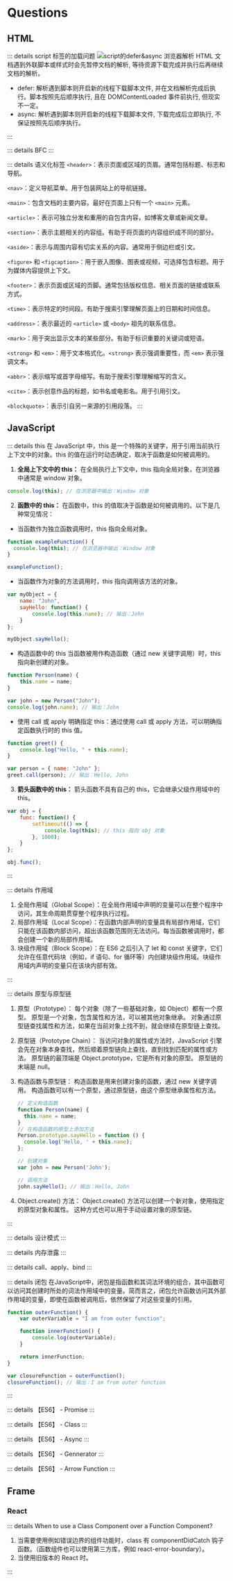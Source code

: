 # Questions

## HTML

::: details script 标签的加载问题
![script的defer&async](../../assets/images/script.png)
浏览器解析 HTML 文档遇到外联脚本或样式时会先暂停文档的解析, 等待资源下载完成并执行后再继续文档的解析。

- defer: 解析遇到脚本则开启新的线程下载脚本文件, 并在文档解析完成后执行。脚本按照先后顺序执行, 且在 DOMContentLoaded 事件前执行, 但现实不一定。
- async: 解析遇到脚本则开启新的线程下载脚本文件, 下载完成后立即执行, 不保证按照先后顺序执行。

:::

::: details BFC
:::

::: details 语义化标签
`<header>`：表示页面或区域的页眉。通常包括标题、标志和导航。

`<nav>`：定义导航菜单。用于包装网站上的导航链接。

`<main>`：包含文档的主要内容。最好在页面上只有一个 `<main>` 元素。

`<article>`：表示可独立分发和重用的自包含内容，如博客文章或新闻文章。

`<section>`：表示主题相关的内容组。有助于将页面的内容组织成不同的部分。

`<aside>`：表示与周围内容有切实关系的内容。通常用于侧边栏或引文。

`<figure>` 和 `<figcaption>`：用于嵌入图像、图表或视频，可选择包含标题。用于为媒体内容提供上下文。

`<footer>`：表示页面或区域的页脚。通常包括版权信息、相关页面的链接或联系方式。

`<time>`：表示特定的时间段。有助于搜索引擎理解页面上的日期和时间信息。

`<address>`：表示最近的 `<article>` 或 `<body>` 祖先的联系信息。

`<mark>`：用于突出显示文本的某些部分。有助于标识重要的关键词或短语。

`<strong>` 和 `<em>`：用于文本格式化。`<strong>` 表示强调重要性，而 `<em>` 表示强调文本。

`<abbr>`：表示缩写或首字母缩写。有助于搜索引擎理解缩写的含义。

`<cite>`：表示创意作品的标题，如书名或电影名。用于引用引文。

`<blockquote>`：表示引自另一来源的引用段落。
:::

## JavaScript

::: details this
在 JavaScript 中，this 是一个特殊的关键字，用于引用当前执行上下文中的对象。this 的值在运行时动态确定，取决于函数是如何被调用的。

1. **全局上下文中的 this：** 在全局执行上下文中，this 指向全局对象，在浏览器中通常是 window 对象。

```js
console.log(this); // 在浏览器中输出：Window 对象
```

2. **函数中的 this：** 在函数中，this 的值取决于函数是如何被调用的。以下是几种常见情况：  
- 当函数作为独立函数调用时，this 指向全局对象。

```js
function exampleFunction() {
  console.log(this); // 在浏览器中输出：Window 对象
}

exampleFunction();
```
- 当函数作为对象的方法调用时，this 指向调用该方法的对象。

```js
var myObject = {
    name: "John",
    sayHello: function() {
        console.log(this.name); // 输出：John
    }
};

myObject.sayHello();
```

- 构造函数中的 this 当函数被用作构造函数（通过 new 关键字调用）时，this 指向新创建的对象。
```js
function Person(name) {
    this.name = name;
}

var john = new Person("John");
console.log(john.name); // 输出：John
```

- 使用 call 或 apply 明确指定 this：通过使用 call 或 apply 方法，可以明确指定函数执行时的 this 值。
```js
function greet() {
    console.log("Hello, " + this.name);
}

var person = { name: "John" };
greet.call(person); // 输出：Hello, John
```

3. **箭头函数中的 this：** 箭头函数不具有自己的 this，它会继承父级作用域中的 this。
```js
var obj = {
    func: function() {
        setTimeout(() => {
            console.log(this); // this 指向 obj 对象
        }, 1000);
    }
};

obj.func();
```

:::

::: details 作用域

1. 全局作用域（Global Scope）：在全局作用域中声明的变量可以在整个程序中访问，其生命周期贯穿整个程序执行过程。
2. 局部作用域（Local Scope）：在函数内部声明的变量具有局部作用域，它们只能在该函数内部访问，超出该函数范围则无法访问。每当函数被调用时，都会创建一个新的局部作用域。
3. 块级作用域（Block Scope）：在 ES6 之后引入了 let 和 const 关键字，它们允许在任意代码块（例如，if 语句、for 循环等）内创建块级作用域。块级作用域内声明的变量只在该块内部有效。

:::

::: details 原型与原型链

1. 原型（Prototype）：
   每个对象（除了一些基础对象，如 Object）都有一个原型。
   原型是一个对象，包含属性和方法，可以被其他对象继承。
   对象通过原型链查找属性和方法，如果在当前对象上找不到，就会继续在原型链上查找。
2. 原型链（Prototype Chain）：
   当访问对象的属性或方法时，JavaScript 引擎会先在对象本身查找，然后顺着原型链向上查找，直到找到匹配的属性或方法。
   原型链的最顶端是 Object.prototype，它是所有对象的原型。
   原型链的末端是 null。
3. 构造函数与原型链：
   构造函数是用来创建对象的函数，通过 new 关键字调用。
   构造函数可以有一个原型，通过原型链，由这个原型继承属性和方法。

   ```js
   // 定义构造函数
   function Person(name) {
     this.name = name;
   }
   // 在构造函数的原型上添加方法
   Person.prototype.sayHello = function () {
     console.log('Hello, ' + this.name);
   };

   // 创建对象
   var john = new Person('John');

   // 调用方法
   john.sayHello(); // 输出：Hello, John
   ```

4. Object.create() 方法：
   Object.create() 方法可以创建一个新对象，使用指定的原型对象和属性。
   这种方式也可以用于手动设置对象的原型链。

:::

::: details 设计模式
:::

::: details 内存泄露
:::

::: details call、apply、bind
:::

::: details 闭包
在JavaScript中，闭包是指函数和其词法环境的组合，其中函数可以访问其创建时所处的词法作用域中的变量。简而言之，闭包允许函数访问其外部作用域的变量，即使在函数被调用后，依然保留了对这些变量的引用。
```js
function outerFunction() {
    var outerVariable = "I am from outer function";

    function innerFunction() {
        console.log(outerVariable);
    }

    return innerFunction;
}

var closureFunction = outerFunction();
closureFunction(); // 输出：I am from outer function
```

:::

::: details 【ES6】 - Promise
:::

::: details 【ES6】 - Class
:::

::: details 【ES6】 - Async
:::

::: details 【ES6】 - Gennerator
:::

::: details 【ES6】 - Arrow Function
:::

## Frame

### React

::: details When to use a Class Component over a Function Component?

1. 当需要使用例如错误边界的组件功能时，class 有 componentDidCatch 钩子函数。（函数组件也可以使用第三方库，例如 react-error-boundary）。
2. 当使用旧版本的 React 时。

:::

```

```
